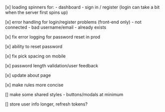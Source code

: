 [x] loading spinners for:
    - dashboard
    - sign in / register (login can take a bit when the server first spins up)

[x] error handling for login/register problems (front-end only)
    - not connected
    - bad username/email
    - already exists

[x] fix error logging for password reset in prod

[x] ability to reset password

[x] fix pick spacing on mobile

[x] password length validation/user feedback

[x] update about page

[x] make rules more concise 

[] make some shared styles
    - buttons/modals at minimum

[] store user info longer, refresh tokens?